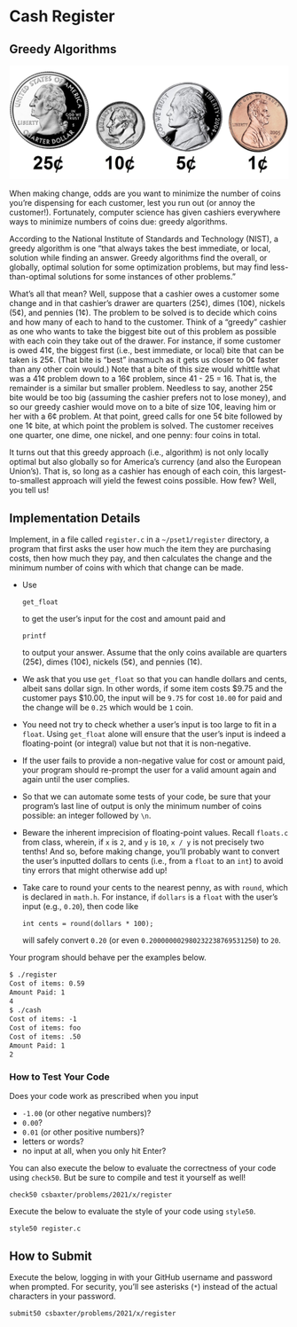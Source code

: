 # Cash Register

## Greedy Algorithms
![Image of coins](coins.jpg)

When making change, odds are you want to minimize the number of coins you’re dispensing for each customer, lest you run out (or annoy the customer!). Fortunately, computer science has given cashiers everywhere ways to minimize numbers of coins due: greedy algorithms.

According to the National Institute of Standards and Technology (NIST), a greedy algorithm is one “that always takes the best immediate, or local, solution while finding an answer. Greedy algorithms find the overall, or globally, optimal solution for some optimization problems, but may find less-than-optimal solutions for some instances of other problems.”

What’s all that mean? Well, suppose that a cashier owes a customer some change and in that cashier’s drawer are quarters (25¢), dimes (10¢), nickels (5¢), and pennies (1¢). The problem to be solved is to decide which coins and how many of each to hand to the customer. Think of a “greedy” cashier as one who wants to take the biggest bite out of this problem as possible with each coin they take out of the drawer. For instance, if some customer is owed 41¢, the biggest first (i.e., best immediate, or local) bite that can be taken is 25¢. (That bite is “best” inasmuch as it gets us closer to 0¢ faster than any other coin would.) Note that a bite of this size would whittle what was a 41¢ problem down to a 16¢ problem, since 41 - 25 = 16. That is, the remainder is a similar but smaller problem. Needless to say, another 25¢ bite would be too big (assuming the cashier prefers not to lose money), and so our greedy cashier would move on to a bite of size 10¢, leaving him or her with a 6¢ problem. At that point, greed calls for one 5¢ bite followed by one 1¢ bite, at which point the problem is solved. The customer receives one quarter, one dime, one nickel, and one penny: four coins in total.

It turns out that this greedy approach (i.e., algorithm) is not only locally optimal but also globally so for America’s currency (and also the European Union’s). That is, so long as a cashier has enough of each coin, this largest-to-smallest approach will yield the fewest coins possible. How few? Well, you tell us!

## Implementation Details

Implement, in a file called `register.c` in a `~/pset1/register` directory, a program that first asks the user how much the item they are purchasing costs, then how much they pay, and then calculates the change and the minimum number of coins with which that change can be made.

- Use

  ```plaintext
  get_float
  ```

  to get the user’s input for the cost and amount paid and


  ```plaintext
  printf
  ```

  to output your answer. Assume that the only coins available are quarters (25¢), dimes (10¢), nickels (5¢), and pennies (1¢).

- We ask that you use `get_float` so that you can handle dollars and cents, albeit sans dollar sign. In other words, if some item costs $9.75 and the customer pays $10.00, the input will be `9.75` for cost `10.00` for paid and the change will be `0.25` which would be `1` coin.

- You need not try to check whether a user’s input is too large to fit in a `float`. Using `get_float` alone will ensure that the user’s input is indeed a floating-point (or integral) value but not that it is non-negative.

- If the user fails to provide a non-negative value for cost or amount paid, your program should re-prompt the user for a valid amount again and again until the user complies.

- So that we can automate some tests of your code, be sure that your program’s last line of output is only the minimum number of coins possible: an integer followed by `\n`.

- Beware the inherent imprecision of floating-point values. Recall `floats.c` from class, wherein, if `x` is `2`, and `y` is `10`, `x / y` is not precisely two tenths! And so, before making change, you’ll probably want to convert the user’s inputted dollars to cents (i.e., from a `float` to an `int`) to avoid tiny errors that might otherwise add up!

- Take care to round your cents to the nearest penny, as with `round`, which is declared in `math.h`. For instance, if `dollars` is a `float` with the user’s input (e.g., `0.20`), then code like

  ```
  int cents = round(dollars * 100);
  ```

  will safely convert `0.20` (or even `0.200000002980232238769531250`) to `20`.

Your program should behave per the examples below.

```
$ ./register
Cost of items: 0.59
Amount Paid: 1
4
$ ./cash
Cost of items: -1
Cost of items: foo
Cost of items: .50
Amount Paid: 1
2
```

### How to Test Your Code

Does your code work as prescribed when you input

- `-1.00` (or other negative numbers)?
- `0.00`?
- `0.01` (or other positive numbers)?
- letters or words?
- no input at all, when you only hit Enter?

You can also execute the below to evaluate the correctness of your code using `check50`. But be sure to compile and test it yourself as well!

```
check50 csbaxter/problems/2021/x/register
```

Execute the below to evaluate the style of your code using `style50`.

```
style50 register.c
```

## How to Submit

Execute the below, logging in with your GitHub username and password when prompted. For security, you’ll see asterisks (`*`) instead of the actual characters in your password.

```
submit50 csbaxter/problems/2021/x/register
```
